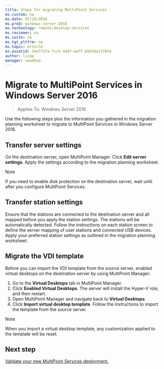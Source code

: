 ```yaml
---
title: Steps for migrating MultiPoint Services
ms.custom: na
ms.date: 07/29/2016
ms.prod: windows-server-2016
ms.technology: remote-desktop-services
ms.reviewer: na
ms.suite: na
ms.tgt_pltfrm: na
ms.topic: article
ms.assetid: 3ee77efa-7cc5-4ddf-aaff-b5634a717014
author: lizap
manager: swadhwa
---
```

# Migrate to  MultiPoint Services in Windows Server 2016

>Applies To: Windows Server 2016

Use the following steps plus the information you gathered in the migration planning worksheet to migrate to MultiPoint Services in Windows Server 2016.

## Transfer server settings
On the destination server, open MultiPoint Manager. Click **Edit server settings**. Apply the settings according to the migration planning worksheet.

> [!NOTE]
> If you need to enable disk protection on the destination server, wait until after you configure MultiPoint Services.

## Transfer station settings
Ensure that the stations are connected to the destination server and all mapped before you apply the station settings. The stations will be automatically detected. Follow the instructions on each station screen to define the server mapping of user stations and connected USB devices. Apply your preferred station settings as outlined in the migration planning worksheet.

## Migrate the VDI template

Before you can import the VDI template from the source server, enabled virtual desktops on the destination server by using MultiPoint Manager:

1. Go to the **Virtual Desktops** tab in MultiPoint Manager.
2. Click **Enabled Virtual Desktops**. The server will install the Hyper-V role, and then restart.
3. Open MultiPoint Manager and navigate back to **Virtual Desktops**.
4. Click **Import virtual desktop template**. Follow the instructions to import the template from the source server.

> [!NOTE]
> When you import a virtual desktop template,  any customization applied to the template will be reset. 

## Next step
[Validate your new MultiPoint Services deployment.](multipoint-services-post-migration-steps.md)